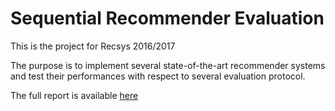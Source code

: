 # Sequential Recommender Evaluation #

This is the project for Recsys 2016/2017

The purpose is to implement several state-of-the-art recommender systems and test their performances with respect to several evaluation protocol.

The full report is available [here](report/acmsmall-sample.pdf)
